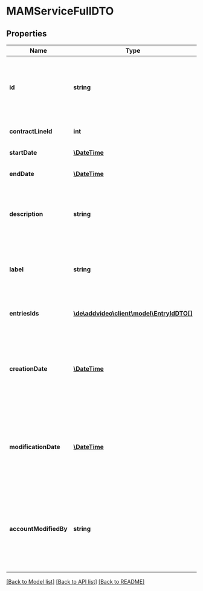 # MAMServiceFullDTO

## Properties
Name | Type | Description | Notes
------------ | ------------- | ------------- | -------------
**id** | **string** | Generated id. READ ONLY! Value will be set from db and cannot be manipulated via the API!. | [optional] 
**contractLineId** | **int** | Reference to contract-line. | [optional] 
**startDate** | [**\DateTime**](\DateTime.md) | Date of start of service. | 
**endDate** | [**\DateTime**](\DateTime.md) | Date of end of service (including). | [optional] 
**description** | **string** | Description. String value must not exceed 65536 bytes of ASCII characters. | 
**label** | **string** | A label. String value must not exceed 64 bytes of ASCII characters. | 
**entriesIds** | [**\de\addvideo\client\model\EntryIdDTO[]**](EntryIdDTO.md) | Set of reference ids to Entries. | [optional] 
**creationDate** | [**\DateTime**](\DateTime.md) | Date of dataset creation. READ ONLY! Value will be set from db and cannot be manipulated via the API!. | [optional] 
**modificationDate** | [**\DateTime**](\DateTime.md) | Date of last dataset modification. READ ONLY! Value will be set from db and cannot be manipulated via the API!. | [optional] 
**accountModifiedBy** | **string** | Account used for last dataset modification. READ ONLY! Value will be set from db and cannot be manipulated via the API!. | [optional] 

[[Back to Model list]](../README.md#documentation-for-models) [[Back to API list]](../README.md#documentation-for-api-endpoints) [[Back to README]](../README.md)


